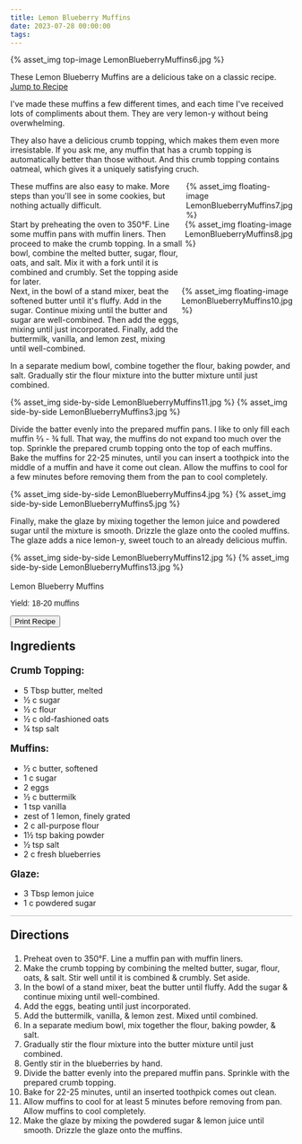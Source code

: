 ```yaml
---
title: Lemon Blueberry Muffins
date: 2023-07-28 00:00:00
tags:
---
```


{% asset_img top-image LemonBlueberryMuffins6.jpg %}
<div class="post-body">
These Lemon Blueberry Muffins are a delicious take on a classic recipe. 

<br>
<!--more-->

<a class="jump-to-recipe-btn" href="#recipejump"> 
    Jump to Recipe
</a>

I've made these muffins a few different times, and each time I've received lots of compliments about them. They are very lemon-y without being overwhelming. 

They also have a delicious crumb topping, which makes them even more irresistable. If you ask me, any muffin that has a crumb topping is automatically better than those without. And this crumb topping contains oatmeal, which gives it a uniquely satisfying cruch. 

<div style="display:flex;">
These muffins are also easy to make. More steps than you'll see in some cookies, but nothing actually difficult. 
<div>
    {% asset_img floating-image LemonBlueberryMuffins7.jpg %}
</div>
</div>

<div style="display:flex;">
Start by preheating the oven to 350°F. Line some muffin pans with muffin liners. Then proceed to make the crumb topping. In a small bowl, combine the melted butter, sugar, flour, oats, and salt. Mix it with a fork until it is combined and crumbly. Set the topping aside for later.
<div>
    {% asset_img floating-image LemonBlueberryMuffins8.jpg %}
</div>
</div>

<div style="display:flex;">
Next, in the bowl of a stand mixer, beat the softened butter until it's fluffy. Add in the sugar. Continue mixing until the butter and sugar are well-combined. Then add the eggs, mixing until just incorporated. Finally, add the buttermilk, vanilla, and lemon zest, mixing until well-combined.
<div>
    {% asset_img floating-image LemonBlueberryMuffins10.jpg %}
</div>
</div>

In a separate medium bowl, combine together the flour, baking powder, and salt. Gradually stir the flour mixture into the butter mixture until just combined. 
<div style="display:flex;">
    {% asset_img side-by-side LemonBlueberryMuffins11.jpg %}
    {% asset_img side-by-side LemonBlueberryMuffins3.jpg %}
</div>

Divide the batter evenly into the prepared muffin pans. I like to only fill each muffin ⅔ - ¾ full. That way, the muffins do not expand too much over the top. Sprinkle the prepared crumb topping onto the top of each muffins. Bake the muffins for 22-25 minutes, until you can insert a toothpick into the middle of a muffin and have it come out clean. Allow the muffins to cool for a few minutes before removing them from the pan to cool completely.
<div style="display:flex;">
    {% asset_img side-by-side LemonBlueberryMuffins4.jpg %}
    {% asset_img side-by-side LemonBlueberryMuffins5.jpg %}
</div>

Finally, make the glaze by mixing together the lemon juice and powdered sugar until the mixture is smooth. Drizzle the glaze onto the cooled muffins. The glaze adds a nice lemon-y, sweet touch to an already delicious muffin. 
<div style="display:flex;">
    {% asset_img side-by-side LemonBlueberryMuffins12.jpg %}
    {% asset_img side-by-side LemonBlueberryMuffins13.jpg %}
</div>

<br>
</div>

<div id="recipejump"></div>
<div id="recipe">
    <div class="recipe-box">
        <div class="recipe-title-box">
            <div>
                <div class="recipe-title-box-title">
                    <div class="recipe-title-box-header">Lemon Blueberry Muffins</div>
                </div>
                <p class="recipe-title-box-title" style="font-family: Arial;">Yield: 18-20 muffins</p>
            </div>
            <!-- {% asset_img recipe-title-box-img LemonBlueberryMuffins6.jpg %} -->
            <button class="print-recipe"
                    type="button"
                    onclick="printDIV('recipe')" >
                Print Recipe
            </button>
        </div>
        <p style="font-size:150%;"><b>Ingredients</b></p>
        <p style="font-size:120%;"><b>Crumb Topping:</b></p>
        <ul class="post-body">
                <li>5 Tbsp butter, melted</li>
                <li>½ c sugar</li>
                <li>½ c flour</li>
                <li>½ c old-fashioned oats</li>
                <li>¼ tsp salt</li>
        </ul>
        <p style="font-size:120%;"><b>Muffins:</b></p>
        <ul class="post-body">
                <li>½ c butter, softened</li>
                <li>1 c sugar</li>
                <li>2 eggs</li>
                <li>½ c buttermilk</li>
                <li>1 tsp vanilla</li>
                <li>zest of 1 lemon, finely grated</li>
                <li>2 c all-purpose flour</li>
                <li>1½ tsp baking powder</li>
                <li>½ tsp salt</li>
                <li>2 c fresh blueberries</li>
        </ul>
        <p style="font-size:120%;"><b>Glaze:</b></p>
        <ul class="post-body">
                <li>3 Tbsp lemon juice</li>
                <li>1 c powdered sugar</li>
        </ul>
        <hr style="height:1px;background-color:rgb(189, 189, 189) ">
        <p style="font-size:150%;"><b>Directions</b></p>
        <ol class="post-body">
            <li>Preheat oven to 350°F. Line a muffin pan with muffin liners.</li>
            <li>Make the crumb topping by combining the melted butter, sugar, flour, oats, & salt. Stir well until it is combined & crumbly. Set aside.</li>
            <li>In the bowl of a stand mixer, beat the butter until fluffy. Add the sugar & continue mixing until well-combined.</li>
            <li>Add the eggs, beating until just incorporated.</li>
            <li>Add the buttermilk, vanilla, & lemon zest. Mixed until combined.</li>
            <li>In a separate medium bowl, mix together the flour, baking powder, & salt.</li>
            <li>Gradually stir the flour mixture into the butter mixture until just combined.</li>
            <li>Gently stir in the blueberries by hand.</li>
            <li>Divide the batter evenly into the prepared muffin pans. Sprinkle with the prepared crumb topping.</li>
            <li>Bake for 22-25 minutes, until an inserted toothpick comes out clean.</li>
            <li>Allow muffins to cool for at least 5 minutes before removing from pan. Allow muffins to cool completely.</li>
            <li>Make the glaze by mixing the powdered sugar & lemon juice until smooth. Drizzle the glaze onto the muffins.</li>
        </ol> 
    </div>
</div>

<br>
